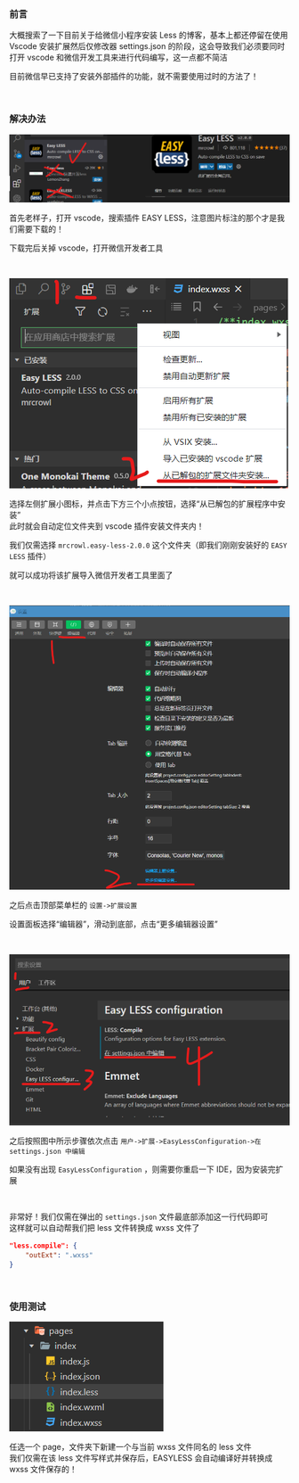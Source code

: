 ### 前言

大概搜索了一下目前关于给微信小程序安装 Less 的博客，基本上都还停留在使用 Vscode 安装扩展然后仅修改器 settings.json 的阶段，这会导致我们必须要同时打开 vscode 和微信开发工具来进行代码编写，这一点都不简洁

目前微信早已支持了安装外部插件的功能，就不需要使用过时的方法了！

<br>

### 解决办法

![](../../imgs/wx/sundry/less/l1.png)

首先老样子，打开 vscode，搜索插件 EASY LESS，注意图片标注的那个才是我们需要下载的！

下载完后关掉 vscode，打开微信开发者工具

<br>

![](../../imgs/wx/sundry/less/l2.png)

选择左侧扩展小图标，并点击下方三个小点按钮，选择“从已解包的扩展程序中安装”  
此时就会自动定位文件夹到 vscode 插件安装文件夹内！

我们仅需选择 `mrcrowl.easy-less-2.0.0` 这个文件夹（即我们刚刚安装好的 `EASY LESS` 插件）

就可以成功将该扩展导入微信开发者工具里面了

<br>

![](../../imgs/wx/sundry/less/l3.png)

之后点击顶部菜单栏的 `设置->扩展设置`

设置面板选择“编辑器”，滑动到底部，点击“更多编辑器设置”

<br>

![](../../imgs/wx/sundry/less/l4.png)

之后按照图中所示步骤依次点击 `用户->扩展->EasyLessConfiguration->在 settings.json 中编辑`

如果没有出现 `EasyLessConfiguration` ，则需要你重启一下 IDE，因为安装完扩展

<br>

非常好！我们仅需在弹出的 `settings.json` 文件最底部添加这一行代码即可  
这样就可以自动帮我们把 less 文件转换成 wxss 文件了

```json
"less.compile": {
    "outExt": ".wxss"
}
```

<br>

### 使用测试

![](../../imgs/wx/sundry/less/l5.png)

任选一个 page，文件夹下新建一个与当前 wxss 文件同名的 less 文件  
我们仅需在该 less 文件写样式并保存后，EASYLESS 会自动编译好并转换成 wxss 文件保存的！

<br>
